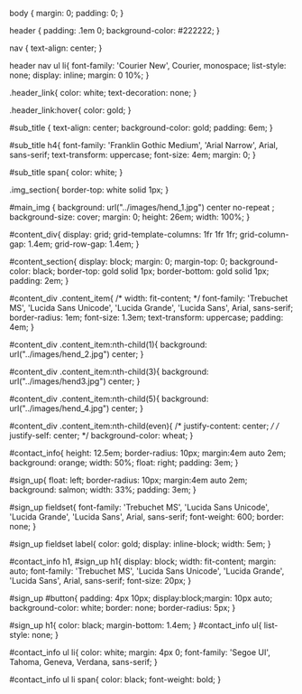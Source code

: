 body {
    margin: 0;
    padding: 0;
}

header {
    padding: .1em 0;
    background-color: #222222;
}

nav {
    text-align: center;
}

header nav ul li{
    font-family: 'Courier New', Courier, monospace;
    list-style: none;
    display: inline;
    margin: 0 10%;
}        

.header_link{
    color: white;
    text-decoration: none;
}

.header_link:hover{
    color: gold;
}

#sub_title {
    text-align: center;
    background-color: gold;
    padding: 6em;
}

#sub_title h4{
    font-family: 'Franklin Gothic Medium', 'Arial Narrow', Arial, sans-serif;
    text-transform: uppercase;
    font-size: 4em;
    margin: 0;
}

#sub_title span{
    color: white;
}

.img_section{
    border-top: white solid 1px;
}

#main_img {
    background: url("../images/hend_1.jpg") center no-repeat ;
    background-size: cover;
    margin: 0;
    height: 26em;
    width: 100%;
}

#content_div{
    display: grid;
    grid-template-columns: 1fr 1fr 1fr;
    grid-column-gap: 1.4em;
    grid-row-gap: 1.4em;
}

#content_section{
    display: block;
    margin: 0;
    margin-top: 0;
    background-color: black;
    border-top: gold solid 1px;
    border-bottom: gold solid 1px;
    padding: 2em;
}

#content_div .content_item{
    /* width: fit-content; */
    font-family: 'Trebuchet MS', 'Lucida Sans Unicode', 'Lucida Grande', 'Lucida Sans', Arial, sans-serif;
    border-radius: 1em;
    font-size: 1.3em;
    text-transform: uppercase;
    padding: 4em;
}

#content_div .content_item:nth-child(1){
     background: url("../images/hend_2.jpg") center;
}

#content_div .content_item:nth-child(3){
     background: url("../images/hend3.jpg") center;
}

#content_div .content_item:nth-child(5){
     background: url("../images/hend_4.jpg") center;
}

#content_div .content_item:nth-child(even){ 
    /* justify-content: center; */
    /* justify-self: center; */
    background-color: wheat;
}

#contact_info{
    height: 12.5em;
    border-radius: 10px;
    margin:4em auto 2em;
    background: orange;
    width: 50%;
    float: right;
    padding: 3em;
}

#sign_up{
    float: left;
    border-radius: 10px;
    margin:4em auto 2em;
    background: salmon;
    width: 33%;
    padding: 3em;
}

#sign_up fieldset{
    font-family: 'Trebuchet MS', 'Lucida Sans Unicode', 'Lucida Grande', 'Lucida Sans', Arial, sans-serif;
    font-weight: 600;
    border: none;
}

#sign_up fieldset label{
color: gold;
    display: inline-block;
    width: 5em;
}

#contact_info h1, #sign_up h1{
    display: block;
    width: fit-content;
    margin: auto;
    font-family: 'Trebuchet MS', 'Lucida Sans Unicode', 'Lucida Grande', 'Lucida Sans', Arial, sans-serif;
    font-size: 20px;
}

#sign_up #button{
    padding: 4px 10px;
    display:block;margin: 10px auto; background-color: white; border: none; border-radius: 5px;
}

#sign_up h1{
    color: black;
    margin-bottom: 1.4em;
}
#contact_info ul{
    list-style: none;
}

#contact_info ul li{
    color: white;
    margin: 4px 0;
    font-family: 'Segoe UI', Tahoma, Geneva, Verdana, sans-serif;
}

#contact_info ul li span{
    color: black;
    font-weight: bold;
}
